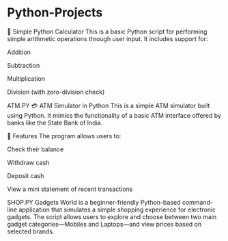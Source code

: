# Python-Projects
🧮 Simple Python Calculator
This is a basic Python script for performing simple arithmetic operations through user input. It includes support for:

Addition

Subtraction

Multiplication

Division (with zero-division check)

ATM.PY
💳 ATM Simulator in Python
This is a simple ATM simulator built using Python. It mimics the functionality of a basic ATM interface offered by banks like the State Bank of India.

📌 Features
The program allows users to:

Check their balance

Withdraw cash

Deposit cash

View a mini statement of recent transactions

SHOP.PY
Gadgets World is a beginner-friendly Python-based command-line application that simulates a simple shopping experience for electronic gadgets. The script allows users to explore and choose between two main gadget categories—Mobiles and Laptops—and view prices based on selected brands.
